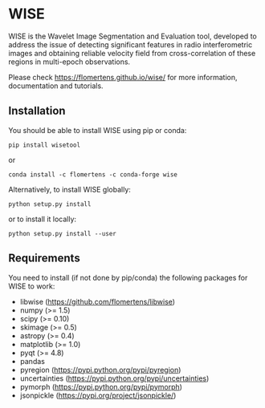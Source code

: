 WISE
====

WISE is the Wavelet Image Segmentation and Evaluation tool, developed to address the issue of detecting significant features in radio interferometric images and obtaining reliable velocity field from cross-correlation of these regions in multi-epoch observations.

Please check https://flomertens.github.io/wise/ for more information, documentation and tutorials.

Installation
------------

You should be able to install WISE using pip or conda:

    pip install wisetool

or

    conda install -c flomertens -c conda-forge wise

Alternatively, to install WISE globally:

    python setup.py install

or to install it locally:

    python setup.py install --user

Requirements
------------

You need to install (if not done by pip/conda) the following packages for WISE to work:

- libwise (https://github.com/flomertens/libwise)
- numpy (>= 1.5)
- scipy (>= 0.10)
- skimage (>= 0.5)
- astropy (>= 0.4)
- matplotlib (>= 1.0)
- pyqt (>= 4.8)
- pandas
- pyregion (https://pypi.python.org/pypi/pyregion)
- uncertainties (https://pypi.python.org/pypi/uncertainties)
- pymorph (https://pypi.python.org/pypi/pymorph)
- jsonpickle (https://pypi.org/project/jsonpickle/)

